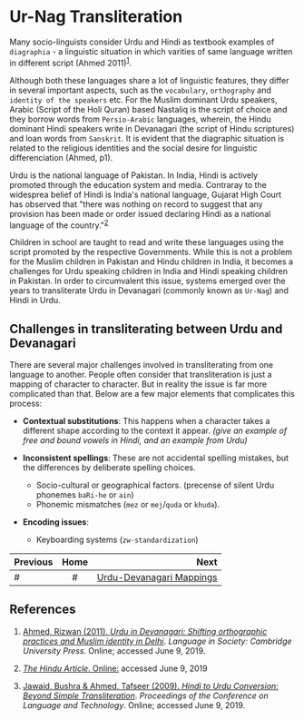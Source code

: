 # Ur-Nag Transliteration

Many socio-linguists consider Urdu and Hindi as textbook examples of `diagraphia` - a linguistic situation in which varities of same language written in different script (Ahmed 2011)<sup>[1](#urdu-in-deva)</sup>.

Although both these languages share a lot of linguistic features, they differ in several important aspects, such as the `vocabulary`, `orthography` and `identity of the speakers` etc. For the Muslim dominant Urdu speakers, Arabic (Script of the Holi Quran) based Nastaliq is the script of choice and they borrow words from `Persio-Arabic` languages, wherein, the Hindu dominant Hindi speakers write in Devanagari (the script of Hindu scriptures) and loan words from `Sanskrit`. It is evident that the diagraphic situation is related to the religious identities and the social desire for linguistic differenciation (Ahmed, p1).

Urdu is the national language of Pakistan. In India, Hindi is actively promoted through the education system and media. Contraray to the widesprea belief of Hindi is India's national language, Gujarat High Court has observed that "there was nothing on record to suggest that any provision has been made or order issued declaring Hindi as a national language of the country."<sup>[2](#hindi-no-national-language)</sup>

Children in school are taught to read and write these languages using the script promoted by the respective Governments. While this is not a problem for the Muslim children in Pakistan and Hindu children in India, it becomes a challenges for Urdu speaking children in India and Hindi speaking children in Pakistan. In order to circumvalent this issue, systems emerged over the years to transliterate Urdu in Devanagari (commonly known as `Ur-Nag`) and Hindi in Urdu.

## Challenges in transliterating between Urdu and Devanagari
There are several major challenges involved in transliterating from one language to another. People often consider that transliteration is just a mapping of character to character. But in reality the issue is far more complicated than that. Below are a few major elements that complicates this process:

  * **Contextual substitutions**: This happens when a character takes a different shape according to the context it appear. 
    *(give an example of free and bound vowels in Hindi, and an example from Urdu)*

  * **Inconsistent spellings**: These are not accidental spelling mistakes, but the differences by deliberate spelling choices.
    * Socio-cultural or geographical factors. (precense of silent Urdu phonemes `baRi-he` or `ain`)
    * Phonemic mismatches (`mez` or `mej`/`quda` or `khuda`).
  * **Encoding issues**:
    * Keyboarding systems (`zw-standardization`)

| Previous | Home | Next |
| :--- | :---: | ---: |
| # | # | [Urdu-Devanagari Mappings](./docs/ur-dev-map-tables.md) |

## References

1. <a name="#urdu-in-deva"></a> [Ahmed, Rizwan (2011). _Urdu in Devanagari: Shifting orthographic practices and Muslim identity in Delhi_](https://www.jstor.org/stable/23011824?read-now=1&seq=1#page_scan_tab_contents). _Language in Society: Cambridge University Press_. Online; accessed June 9, 2019.

2. <a name="#hindi-no-national-language"></a> [_The Hindu Article_. Online:](https://www.thehindu.com/news/national/Hindi-not-a-national-language-Court/article16839525.ece) accessed June 9, 2019

3. <a name="hindi-to-urdu"></a>[Jawaid, Bushra & Ahmed, Tafseer (2009). _Hindi to Urdu Conversion: Beyond Simple Transliteration_](http://www.cle.org.pk/clt09/download/Papers/Paper4.pdf). _Proceedings of the Conference on Language and Technology_. Online; accessed June 9, 2019.
